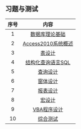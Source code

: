 ## 习题与测试

| 序号 | 内容 |
|:---:|:---:|
|1|[数据库理论基础](https://github.com/ooyq/docs/blob/main/exam/database/exercises/01.md)|
|2|[Access2010系统概述](https://github.com/ooyq/docs/blob/main/exam/database/exercises/02.md)|
|3|[表设计](https://github.com/ooyq/docs/blob/main/exam/database/exercises/03.md)|
|4|[结构化查询语言SQL](https://github.com/ooyq/docs/blob/main/exam/database/exercises/04.md)|
|5|[查询设计](https://github.com/ooyq/docs/blob/main/exam/database/exercises/05.md)|
|6|[窗体设计](https://github.com/ooyq/docs/blob/main/exam/database/exercises/06.md)|
|7|[报表设计](https://github.com/ooyq/docs/blob/main/exam/database/exercises/07.md)|
|8|[宏设计](https://github.com/ooyq/docs/blob/main/exam/database/exercises/08.md)|
|9|[VBA程序设计](https://github.com/ooyq/docs/blob/main/exam/database/exercises/09.md)|
|10|[综合测试](https://github.com/ooyq/docs/blob/main/exam/database/exercises/10.md)|